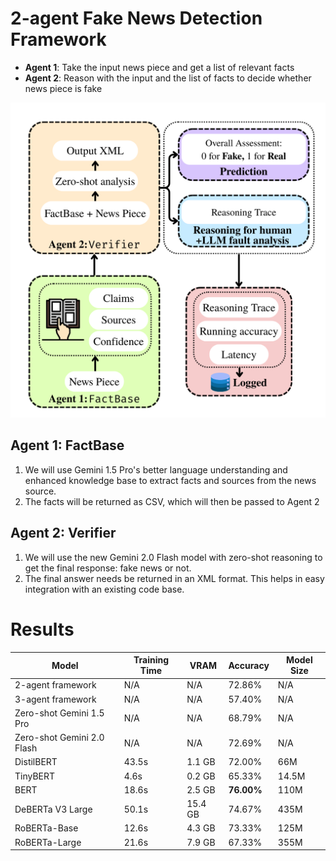 # 2-agent Fake News Detection Framework

- **Agent 1**: Take the input news piece and get a list of relevant facts
- **Agent 2**: Reason with the input and the list of facts to decide whether news piece is fake

![workflow](workflow.png "Workflow of our simple 2-agent fake news detection framework")

## Agent 1: FactBase

1. We will use Gemini 1.5 Pro's better language understanding and enhanced knowledge base to extract facts and sources from the news source.
2. The facts will be returned as CSV, which will then be passed to Agent 2

## Agent 2: Verifier

1. We will use the new Gemini 2.0 Flash model with zero-shot reasoning to get the final response: fake news or not.
2. The final answer needs be returned in an XML format. This helps in easy integration with an existing code base.

# Results

| Model              | Training Time | VRAM   | Accuracy | Model Size |
|--------------------|--------------|--------|----------|------------|
| 2-agent framework | N/A          | N/A     | 72.86%   | N/A        |
| 3-agent framework | N/A          | N/A     | 57.40%   | N/A        |
| Zero-shot Gemini 1.5 Pro | N/A          | N/A     | 68.79%   | N/A        |
| Zero-shot Gemini 2.0 Flash | N/A          | N/A     | 72.69%   | N/A        |
| DistilBERT        | 43.5s        | 1.1 GB  | 72.00%   | 66M        |
| TinyBERT          | 4.6s         | 0.2 GB  | 65.33%   | 14.5M      |
| BERT             | 18.6s        | 2.5 GB  | **76.00%**   | 110M       |
| DeBERTa V3 Large | 50.1s        | 15.4 GB | 74.67%   | 435M       |
| RoBERTa-Base     | 12.6s        | 4.3 GB  | 73.33%   | 125M       |
| RoBERTa-Large    | 21.6s        | 7.9 GB  | 67.33%   | 355M       |
